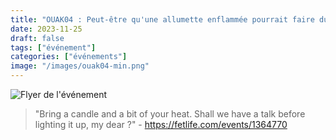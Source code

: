```yaml
---
title: "OUAK04 : Peut-être qu'une allumette enflammée pourrait faire du bien."
date: 2023-11-25
draft: false
tags: ["événement"]
categories: ["événements"]
image: "/images/ouak04-min.png"
---
```



![Flyer de l'événement](/images/ouak04-min.png)

> "Bring a candle and a bit of your heat. Shall we have a talk before lighting it up, my dear ?" - https://fetlife.com/events/1364770